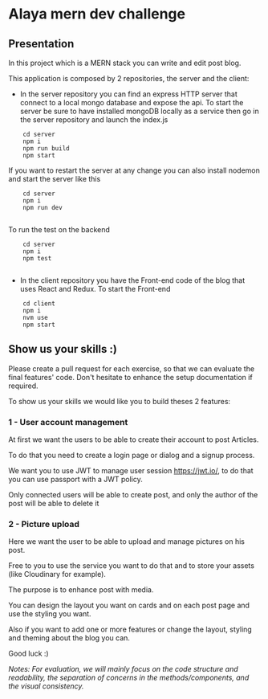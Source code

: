 
# Alaya mern dev challenge 

## Presentation

In this project which is a MERN stack you can write and edit post blog.

This application is composed by 2 repositories, the server and the client:

- In the server repository you can find an express HTTP server that connect to a local mongo database and expose
the api.
To start the server be sure to have installed mongoDB locally as a service then go in the server repository and launch the index.js
```$xslt
    cd server
    npm i
    npm run build
    npm start
```
If you want to restart the server at any change you can also install nodemon and start the server like this
```
    cd server
    npm i
    npm run dev
    
```
To run the test on the backend
```
    cd server
    npm i
    npm test
    
```
- In the client repository you have the Front-end code of the blog that uses React and Redux.
To start the Front-end
```
    cd client
    npm i
    nvm use 
    npm start
```

## Show us your skills :)

Please create a pull request for each exercise, so that we can evaluate the final features' code.
Don't hesitate to enhance the setup documentation if required.

To show us your skills we would like you to build theses 2 features:

### 1 - User account management

At first we want the users to be able to create their account to post Articles.

To do that you need to create a login page or dialog and a signup process.

We want you to use JWT to manage user session https://jwt.io/, to do that you can use passport with a JWT policy.

Only connected users will be able to create post, and only the author of the post will be able to delete it

### 2 - Picture upload

Here we want the user to be able to upload and manage pictures on his post.

Free to you to use the service you want to do that and to store your assets (like Cloudinary for example).

The purpose is to enhance post with media.

You can design the layout you want on cards and on each post page and use the styling you want.

Also if you want to add one or more features or change the layout, styling and theming about the blog you can.

Good luck :)

_Notes: For evaluation, we will mainly focus on the code structure and readability, the separation of concerns in the methods/components, and the visual consistency._
